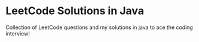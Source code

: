 # LeetCode Solutions in Java
Collection of LeetCode questions and my solutions in java to ace the coding interview!
